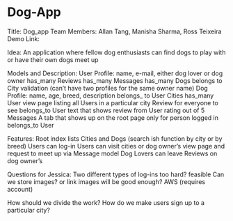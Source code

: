 Dog-App
=================

Title:  Dog_app
Team Members: Allan Tang, Manisha Sharma, Ross Teixeira
Demo Link: 

Idea: An application where fellow dog enthusiasts can find dogs to play with or have their own dogs meet up

Models and Description:
User
Profile: name, e-mail, either dog lover or dog owner
has_many Reviews
has_many Messages
has_many Dogs
belongs to City
validation (can’t have two profiles for the same owner name)
Dog 
Profile: name, age, breed, description
belongs_ to User
Cities
has_many User
view page listing all Users in a particular city
Review
for everyone to see
belongs_to User
text that shows review from User
rating out of 5
Messages
A tab that shows up on the root page
only for person logged in
belongs_to User

Features:
Root index lists Cities and Dogs (search ish function by city or by breed)
Users can log-in
Users can visit cities or dog owner’s view page and request to meet up via Message model
Dog Lovers can leave Reviews on dog owner’s 

Questions for Jessica:
Two different types of log-ins too hard? feasible
Can we store images? or link images will be good enough?
AWS (requires account)


How should we divide the work?
How do we make users sign up to a particular city?

